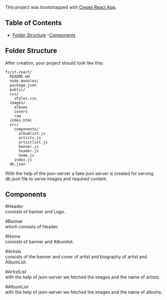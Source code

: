 This project was bootstrapped with [Create React App](https://github.com/facebookincubator/create-react-app).


## Table of Contents

- [Folder Structure](#folder-structure)
-[Components](#components-used)

## Folder Structure

After creation, your project should look like this:

```
first-react/
  README.md
  node_modules/
  package.json
  public/
  css/
    styles.css
  images/
    albums
    covers
    raw
  index.html
  src/
    components/
      albumlist.js
      artists.js
      artistlist.js
      banner.js
      header.js
      home.js
    index.js
  db.json

```

With the help of the json-server a fake json server is created for serving db.json file to serve images and required content.

## Components
  #Header <br/>
    consists of banner and Logo. 

  #Banner <br/>
    which consists of Header.

  #Home <br/>
    consists of banner and Albumlist.

  #Artists <br/>
    consists of the banner and cover of artist and biography of artist and AlbumList.

  #ArtistList <br/>
    with the help of json-server we fetched the images and the name of artists.

  #AlbumList <br/>
    with the help of json-server we fetched the images and the name of albums.
  
  
 
     






